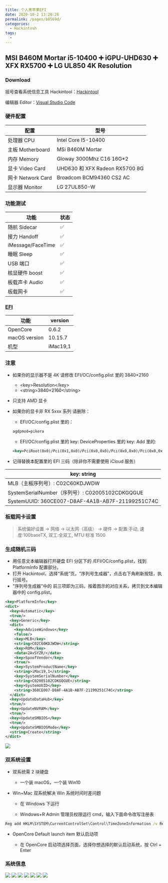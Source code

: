 ```yaml
---
title: 个人黑苹果EFI
date: 2020-10-2 13:20:26
permalink: /pages/b8569d/
categories:
  - Hackintosh
tags:
  -
---
```


## MSI B460M Mortar i5-10400 ➕ iGPU-UHD630 ➕ XFX RX5700 ➕ LG UL850 4K Resolution

### Download

摇号查看系统信息工具 Hackintool：[Hackintool ](https://www.insanelymac.com/forum/topic/335018-hackintool-v3xx/)

编辑器 Editor：[Visual Studio Code ](https://code.visualstudio.com/)

### 硬件配置

| 配置              | 型号                           |
| ----------------- | ------------------------------ |
| 处理器 CPU        | Intel Core I5-10400            |
| 主板 Motherboard  | MSi B460M Mortar               |
| 内存 Memory       | Gloway 3000Mhz C16 16G\*2      |
| 显卡 Video Card   | UHD630 和 XFX Radeon RX5700 8G |
| 网卡 Network Card | Broadcom BCM94360 CS2 AC       |
| 显示器 Monitor    | LG 27UL850-W                   |

### 功能测试

| 功能              | 状态 |
| ----------------- | ---- |
| 随航 Sidecar      | ✅   |
| 接力 Handoff      | ✅   |
| iMessage/FaceTime | ✅   |
| 睡眠 Sleep        | ✅   |
| USB 端口          | ✅   |
| 核显硬件 boost    | ✅   |
| 板载声卡 Audio    | ✅   |
| 板载网卡          | ✅   |

### [EFI](https://dortania.github.io/OpenCore-Install-Guide/)

| 功能          | version  |
| ------------- | -------- |
| OpenCore      | 0.6.2    |
| macOS version | 10.15.7  |
| 机型          | iMac19,1 |

<!-- more -->

### 注意

- 如果你的显示器不是 4K 请修改 EFI/OC/config.plist 里的 3840×2160

  - \<key>Resolution\</key>
  - \<string>3840×2160\</string>

- 只支持 AMD 显卡

- 如果你的显卡非 RX 5xxx 系列 请删除：

  - EFI/OC/config.plist 里的：

  ```xml
  agdpmod=pikera
  ```

  - EFI/OC/config.plist 里的 key: DeviceProperties 里的 key: Add 里的:

  ```xml
  <key>PciRoot(0x0)/Pci(0x1,0x0)/Pci(0x0,0x0)/Pci(0x0,0x0)/Pci(0x0,0x0)</key><dict>...</dict>
  ```

- 记得替换本配置里的 EFI 三码（除非你不需要使用 iCloud 服务）

| key: string                                      |
| ------------------------------------------------ |
| MLB（主板序列号）: C02C60KDJWDW                  |
| SystemSerialNumber（序列号）: C02005102CDKGQGUE  |
| SystemUUID: 360CE007-D8AF-4A1B-AB7F-21199251C74C |

### 板载网卡设置

> 系统偏好设置 -> 网络 -> 以太网（高级） -> 硬件 -> 配置:手动, 速度:100baseTX, 双工:全双工, MTU:标准 1500

### 生成随机三码

- 用任意文本编辑器打开硬盘 EFI 分区下的 /EFI/OC/config.plist，找到 PlatformInfo 配置部分。
- 打开 Hackintool，选择“系统”页，“序列号生成器”，点击右下角刷新按钮，执行摇号。
- "序列号生成器"中的 前三项即为三码，按着图示的对应关系，拷贝到文本编辑器中的 config.plist。

```xml
<key>PlatformInfo</key>
<dict>
  <key>Automatic</key>
  <true/>
  <key>Generic</key>
  <dict>
    <key>AdviseWindows</key>
    <false/>
    <key>MLB</key>
    <string>C02C60KDJWDW</string>
    <key>ROM</key>
    <data>2AvSYZR/</data>
    <key>SpoofVendor</key>
    <true/>
    <key>SystemProductName</key>
    <string>iMac19,1</string>
    <key>SystemSerialNumber</key>
    <string>C02005102CDKGQGUE</string>
    <key>SystemUUID</key>
    <string>360CE007-D8AF-4A1B-AB7F-21199251C74C</string>
  </dict>
  <key>UpdateDataHub</key>
  <true/>
  <key>UpdateNVRAM</key>
  <true/>
  <key>UpdateSMBIOS</key>
  <true/>
  <key>UpdateSMBIOSMode</key>
  <string>Create</string>
</dict>
```

<img src='https://cdn.jsdelivr.net/gh/xiaojun996/CDN/images/screenshot/macos-hackintool.png'/>

### 双系统设置

- 双系统需 2 块硬盘

  - 一个装 macOS，一个装 Win10

- Win+Mac 双系统解决 Win 系统时间时差问题

  - 在 Windows 下运行

  - Windows+R Admin 管理员权限运行 cmd，输入下面命令改写注册表

```cmd
Reg add HKLM\SYSTEM\CurrentControlSet\Control\TimeZoneInformation /v RealTimeIsUniversal /t REG_DWORD /d 1
```

- OpenCore Default launch item 默认启动项

  - 在 OpenCore 启动项选择页面，选择你想选择的默认启动系统，按 Ctrl + Enter

### 系统信息

<img src='https://cdn.jsdelivr.net/gh/xiaojun996/CDN/images/screenshot/macos-20201002-122148.png'/>

<img src='https://cdn.jsdelivr.net/gh/xiaojun996/CDN/images/screenshot/macos-20201002-122238.png'/>

<img src='https://cdn.jsdelivr.net/gh/xiaojun996/CDN/images/screenshot/macos-20201002-122318.png'/>

<img src='https://cdn.jsdelivr.net/gh/xiaojun996/CDN/images/screenshot/macos-20201002-122358.png'/>

<img src='https://cdn.jsdelivr.net/gh/xiaojun996/CDN/images/screenshot/macos-20201002-122428.png'/>

<img src='https://cdn.jsdelivr.net/gh/xiaojun996/CDN/images/screenshot/macos-20201002-122748.png'/>

<img src='https://cdn.jsdelivr.net/gh/xiaojun996/CDN/images/screenshot/macos-info.png'/>
